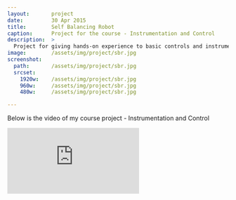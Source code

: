 ```yaml
---
layout:       project
date:         30 Apr 2015
title:        Self Balancing Robot
caption:      Project for the course - Instrumentation and Control
description:  >
  Project for giving hands-on experience to basic controls and instrumentation.
image:        /assets/img/project/sbr.jpg
screenshot:
  path:       /assets/img/project/sbr.jpg
  srcset:
    1920w:    /assets/img/project/sbr.jpg
    960w:     /assets/img/project/sbr.jpg
    480w:     /assets/img/project/sbr.jpg

---
```

Below is the video of my course project - Instrumentation and Control

<div class="videowrapper">
  <iframe src="https://www.youtube.com/embed/0pzGdVTDJ8c?rel=0" frameborder="0" gesture="media" allow="encrypted-media" allowfullscreen> </iframe>
</div>

<!-- style="width: 100%; height:100%;" -->
